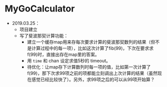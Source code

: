 # MyGoCalculator

- 2019.03.25：
  * 项目建立
  * 写了斐波那契计算功能：
    * 建立一个缓存map用来存每次要求计算的斐波那契数列的结果（但不是计算过程中的每一项），比如这次计算了fib(99)，下次在要求求f(99)时，直接出存在map里的答案。
    * 用 `time` 和 chan 设定求值5秒的 timeout。
    * 待优化：让map存下计算数列时每一项的值，比如第一次计算了f(99)，那下次求99项之前的项都能立刻调出上次计算的结果（虽然现在感觉已经比较快了）。另外，求99项之后的可以从99项开始算？
